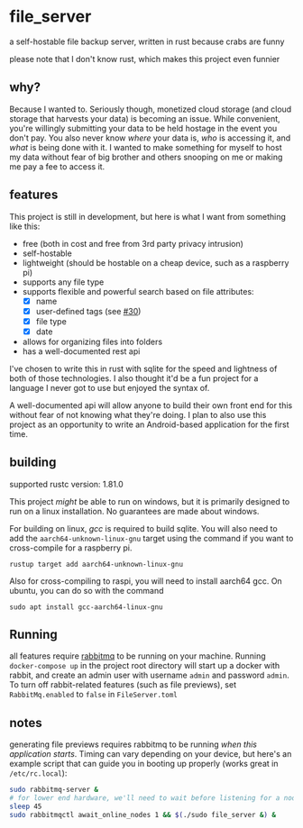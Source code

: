 # file_server

a self-hostable file backup server, written in rust because crabs are funny

please note that I don't know rust, which makes this project even funnier

## why?

Because I wanted to. Seriously though, monetized cloud storage (and cloud storage that harvests your data) is becoming
an issue. While convenient, you're willingly submitting your data to be held hostage in the event you don't pay. You
also never know _where_ your data is, _who_ is accessing it, and _what_ is being done with it. I wanted to make
something for myself to host my data without fear of big brother and others snooping on me or making me pay a fee to
access it.

## features

This project is still in development, but here is what I want from something like this:

- free (both in cost and free from 3rd party privacy intrusion)
- self-hostable
- lightweight (should be hostable on a cheap device, such as a raspberry pi)
- supports any file type
- supports flexible and powerful search based on file attributes:
    - [x] name
    - [x] user-defined tags (see [#30](https://github.com/ploiu/file_server/issues/30))
    - [x] file type
    - [x] date
- allows for organizing files into folders
- has a well-documented rest api

I've chosen to write this in rust with sqlite for the speed and lightness of both of those technologies. I also thought
it'd be a fun project for a language I never got to use but enjoyed the syntax of.

A well-documented api will allow anyone to build their own front end for this without fear of not knowing what they're
doing. I plan to also use this project as an opportunity to write an Android-based application for the first time.

## building
supported rustc version: 1.81.0

This project _might_ be able to run on windows, but it is primarily designed to run on a linux installation. No guarantees are made about windows. 

For building on linux, *gcc* is required to build sqlite. You will also need to add the `aarch64-unknown-linux-gnu` target using the command if you want to cross-compile for a raspberry pi.
```shell
rustup target add aarch64-unknown-linux-gnu
```

Also for cross-compiling to raspi, you will need to install aarch64 gcc. On ubuntu, you can do so with the command
```shell
sudo apt install gcc-aarch64-linux-gnu
```

## Running
all features require [rabbitmq](https://www.rabbitmq.com/) to be running on your machine. Running `docker-compose up` in the project root directory will start up a docker with rabbit, and create an admin user with username `admin` and password `admin`. To turn off rabbit-related features (such as file previews), set `RabbitMq.enabled` to `false` in `FileServer.toml`

## notes
generating file previews requires rabbitmq to be running _when this application starts_. Timing can vary depending on your device, but here's an example script that can guide you in booting up properly (works great in `/etc/rc.local`):
```sh
sudo rabbitmq-server &
# for lower end hardware, we'll need to wait before listening for a node. This is subject to hardware power
sleep 45
sudo rabbitmqctl await_online_nodes 1 && $(./sudo file_server &) &
```
